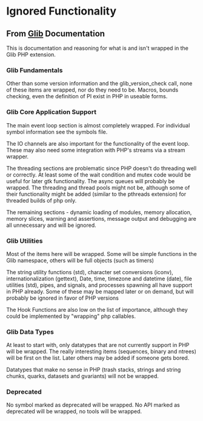 # Ignored Functionality

## From [Glib](https://developer.gnome.org/glib/stable/index.html) Documentation

This is documentation and reasoning for what is and isn't wrapped in the Glib PHP extension.

### Glib Fundamentals

Other than some version information and the glib_version_check call, none of these items are wrapped, nor do they need to be.  Macros, bounds checking, even the definition of PI exist in PHP in useable forms.

### Glib Core Application Support

The main event loop section is almost completely wrapped.  For individual symbol information see the symbols file.

The IO channels are also important for the functionality of the event loop.  These may also need some integration with PHP's streams via a stream wrapper.

The threading sections are problematic since PHP doesn't do threading well or correctly.  At least some of the wait condition and mutex code would be useful for later gtk functionality.  The async queues will probably be wrapped.  The threading and thread pools might not be, although some of their functionality might be added (similar to the pthreads extension) for threaded builds of php only.

The remaining sections - dynamic loading of modules, memory allocation, memory slices, warning and assertions, message output and debugging are all unnecessary and will be ignored.

### Glib Utilities

Most of the items here will be wrapped.  Some will be simple functions in the Glib namespace, others will be full objects (such as timers)

The string utility functions (std), character set conversions (iconv),  internationalization (gettext), Date, time, timezone and datetime (date), file utilities (std), pipes,  and signals, and processes spawning all have support in PHP already.  Some of these may be mapped later or on demand, but will probably be ignored in favor of PHP versions

The Hook Functions are also low on the list of importance, although they could be implemented by "wrapping" php callables.

### Glib Data Types

At least to start with, only datatypes that are not currently support in PHP will be wrapped.  The really interesting items (sequences, binary and ntrees) will be first on the list.  Later others may be added if someone gets bored.

Datatypes that make no sense in PHP (trash stacks, strings and string chunks, quarks, datasets and gvariants) will not be wrapped.

### Deprecated

No symbol marked as deprecated will be wrapped.  No API marked as deprecated will be wrapped, no tools will be wrapped.